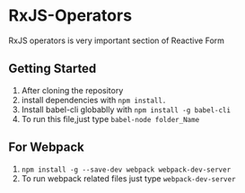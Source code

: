 # RxJS-Operators
  RxJS operators is very important section of Reactive Form

## Getting Started
 1. After cloning the repository
 2. install dependencies with `npm install.`
 3. Install babel-cli globablly with `npm install -g babel-cli`
 4. To run this file,just type `babel-node folder_Name`

 ## For Webpack
 1. `npm install -g --save-dev webpack webpack-dev-server`
 2. To run webpack related files just type `webpack-dev-server`



